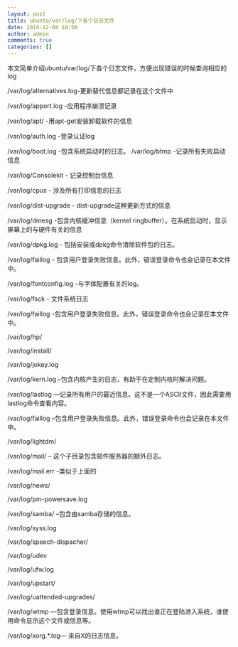 ```yaml
---
layout: post
title: ubuntu/var/log/下各个日志文件
date: 2014-12-08 10:50
author: admin
comments: true
categories: []
---
```

本文简单介绍ubuntu/var/log/下各个日志文件，方便出现错误的时候查询相应的log

 

/var/log/alternatives.log-更新替代信息都记录在这个文件中

/var/log/apport.log -应用程序崩溃记录

/var/log/apt/   -用apt-get安装卸载软件的信息

/var/log/auth.log  -登录认证log

/var/log/boot.log  -包含系统启动时的日志。
/var/log/btmp    -记录所有失败启动信息

/var/log/Consolekit  - 记录控制台信息

/var/log/cpus     - 涉及所有打印信息的日志

/var/log/dist-upgrade  - dist-upgrade这种更新方式的信息

/var/log/dmesg    -包含内核缓冲信息（kernel ringbuffer）。在系统启动时，显示屏幕上的与硬件有关的信息

/var/log/dpkg.log   - 包括安装或dpkg命令清除软件包的日志。

/var/log/faillog    - 包含用户登录失败信息。此外，错误登录命令也会记录在本文件中。

/var/log/fontconfig.log -与字体配置有关的log。

/var/log/fsck     - 文件系统日志

/var/log/faillog   -包含用户登录失败信息。此外，错误登录命令也会记录在本文件中。

/var/log/hp/

/var/log/install/

/var/log/jokey.log

/var/log/kern.log –包含内核产生的日志，有助于在定制内核时解决问题。

/var/log/lastlog —记录所有用户的最近信息。这不是一个ASCII文件，因此需要用lastlog命令查看内容。

/var/log/faillog –包含用户登录失败信息。此外，错误登录命令也会记录在本文件中。

/var/log/lightdm/

/var/log/mail/ – 这个子目录包含邮件服务器的额外日志。

/var/log/mail.err    -类似于上面的

/var/log/news/

/var/log/pm-powersave.log

/var/log/samba/ –包含由samba存储的信息。

/var/log/syss.log

/var/log/speech-dispacher/

/var/log/udev

/var/log/ufw.log

/var/log/upstart/

/var/log/uattended-upgrades/

/var/log/wtmp —包含登录信息。使用wtmp可以找出谁正在登陆进入系统，谁使用命令显示这个文件或信息等。

/var/log/xorg.*.log— 来自X的日志信息。
